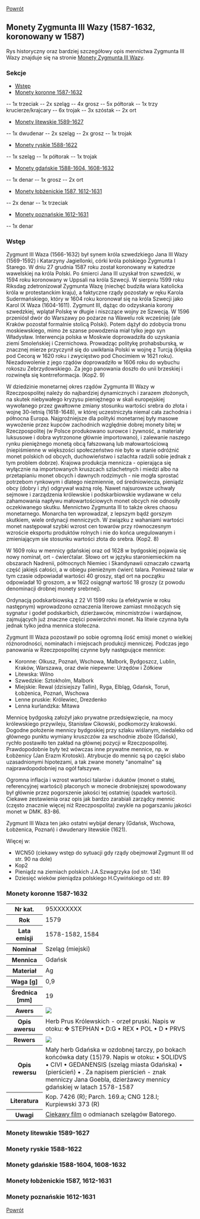 [Powrót](../)


## Monety Zygmunta III Wazy (1587-1632, koronowany w 1587)

Rys historyczny oraz bardziej szczegółowy opis mennictwa Zygmunta III Wazy znajduje się na stronie [Monety Zygmunta III Wazy](https://pl.wikipedia.org/wiki/Monety_Zygmunta_III_Wazy).

### Sekcje
- [Wstęp](#m1)
- [Monety koronne 1587-1632](#m2)

-- 1x trzeciak
-- 2x szeląg
-- 4x grosz
-- 5x półtorak
-- 1x trzy krucierze/krajcary
-- 6x trojak
-- 3x szóstak
-- 2x ort

- [Monety litewskie 1589-1627](#m3)

-- 1x dwudenar
-- 2x szeląg
-- 2x grosz
-- 1x trojak

- [Monety ryskie 1588-1622](#m4)

-- 1x szeląg
-- 1x półtorak
-- 1x trojak

- [Monety gdańskie 1588-1604, 1608-1632](#m5)

-- 1x denar
-- 1x grosz
-- 2x ort

- [Monety łobżenickie 1587, 1612-1631](#m6)

-- 2x denar
-- 1x trzeciak

- [Monety poznańskie 1612-1631](#m7)

-- 1x denar


<a id='m1'></a>
### Wstęp
Zygmunt III Waza (1566-1632) był synem króla szwedzkiego Jana III Wazy (1569-1592) i Katarzyny Jagiellonki, córki króla polskiego Zygmunta I Starego. W dniu 27 grudnia 1587 roku został koronowany w katedrze wawelskiej na króla Polski. Po śmierci Jana III uzyskał tron szwedzki, w 1594 roku koronowany w Uppsali na króla Szwecji. W sierpniu 1599 roku Riksdag zdetronizował Zygmunta Wazę (niechęć budziła wiara katolicka króla w protestanckim kraju), a faktyczne rządy pozostały w ręku Karola Sudermańskiego, który w 1604 roku koronował się na króla Szwecji jako Karol IX Waza (1604-1611). Zygmunt III, dążąc do odzyskania korony szwedzkiej, wplątał Polskę w długie i niszczące wojny ze Szwecją. W 1596 przeniósł dwór do Warszawy po pożarze na Wawelu rok wcześniej (ale Kraków pozostał formalnie stolicą Polski). Potem dążył do zdobycia tronu moskiewskiego, mimo że szanse powodzenia miał tylko jego syn Władysław. Interwencja polska w Moskwie doprowadziła do uzyskania ziemi Smoleńskiej i Czernichowa. Prowadząc politykę prohabsburską, w znacznej mierze przyczynił się do uwikłania Polski w wojnę z Turcją (klęska pod Cecorą w 1620 roku i zwycięstwo pod Chocimiem w 1621 roku). Niezadowolenie z jego rządów doprowadziło w 1606 roku do wybuchu rokoszu Zebrzydowskiego. Za jego panowania doszło do unii brzeskiej i rozwinęła się kontrreformacja. (Kop2. 9)

W dziedzinie monetarnej okres rządów Zygmunta III Wazy w Rzeczpospolitej należy do najbardziej dynamicznych i zarazem złożonych, na skutek niebywałego kryzysu pieniężnego w skali europejskiej wywołanego przez gwałtowne zmiany stosunku wartości srebra do złota i wojnę 30-letnią (1618-1648), w której uczestniczyła niemal cała zachodnia i północna Europa. Najgroźniejsze dla polityki monetarnej były masowe wywożenie przez kupców zachodnich względnie dobrej monety bitej w Rzeczpospolitej (w Polsce produkowano surowce i żywność, a materiały luksusowe i dobra wytrzonone głównie importowano), i zalewanie naszego rynku pieniężnego monetą obcą fałszowaną lub małowartościową (niepiśmienne w większości społeczeństwo nie było w stanie odróżnić monet polskich od obcych, duchowieństwo i szlachta radzili sobie jednak z tym problem dobrze). Krajowa produkcja mennicza - opierająca się wyłącznie na importowanych kruszcach szlachetnych i miedzi albo na przetapianiu monet obcych i dawnych rodzimych - nie mogła sprostać potrzebom rynkowym i dlatego niezmiennie, od średniowiecza, pieniądz obcy (dobry i zły) odgrywał ważną rolę. Nawet najsurowsze uchwały sejmowe i zarządzenia królewskie i podskarbiowskie wydawane w celu zahamowania napływu małowartościowych monet obcych nie odnosiły oczekiwanego skutku. Mennictwo Zygmunta III to także okres chaosu monetarnego. Monarcha ten wprowadzał, z lepszym bądź gorszym skutkiem, wiele ordynacji menniczych. W związku z wahaniami wartości monet następował szybki wzrost cen towarów przy równoczesnym wzroście eksportu produktów rolnych i nie do końca uregulowanym i zmieniającym sie stosunku wartości złota do srebra. (Kop2. 8)

W 1609 roku w mennicy gdańskiej oraz od 1628 w bydgoskiej pojawia się nowy nominał, ort - ćwierćtalar. Słowo ort w języku staroniemieckim na obszarach Nadrenii, północnych Niemiec i Skandynawii oznaczało czwartą część jakiejś całości, a w obiegu pienieżnym ćwierć talara. Ponieważ talar w tym czasie odpowiadał wartości 40 groszy, stąd ort na początku odpowiadał 10 groszom, a w 1622 osiągnął wartość 18 groszy (z powodu denominacji drobnej monety srebrnej).

Ordynacją podskarbiowską z 22 VI 1599 roku (a efektywnie w roku następnym) wprowadzono oznaczenia literowe zamiast mnożących się sygnatur i godeł podskarbich, dzierżawców, mincmistrzów i wardajnow, zajmujących już znaczne części powierzchni monet. Na litwie czynna była jednak tylko jedna mennica stołeczna.

Zygmunt III Waza pozostawił po sobie ogromną ilość emisji monet o wielkiej różnorodności, nominałach i miejscach produkcji menniczej. Podczas jego panowania w Rzeczpospolitej czynne były następujące mennice:
- Koronne: Olkusz, Poznań, Wschowa, Malbork, Bydgoszcz, Lublin, Kraków, Warszawa, oraz dwie niepewne: Urzędów i Żółkiew
- Litewska: Wilno
- Szwedzkie: Sztokholm, Malbork
- Miejskie: Rewal (dzisiejszy Tallin), Ryga, Elbląg, Gdańsk, Toruń, Łobżenica, Poznań, Wschowa
- Lenne pruskie: Królewiec, Drezdenko
- Lenna kurlandzka: Mitawa

Mennicę bydgoską założył jako prywatne przedsięwzięcie, na mocy królewskiego przywileju, Stanisław Cikowski, podkomorzy krakowski. Dogodne położenie mennicy bydgoskiej przy szlaku wiślanym, niedaleko od głównego punktu wymiany kruszczów za wschodnie zboże (Gdańsk), rychło postawiło ten zakład na głównej pozycji w Rzeczpospolitej. Prawdopodobnie były też wówczas inne prywatne mennice, np. w Łobżenicy (Jan Erazm Krotoski). Atrybucje do mennic są po części słabo uzasadnionymi hipotezami, a tak zwane monety "anomalne" są najprawdopodobniej na ogół fałszywe.

Ogromna inflacja i wzrost wartości talarów i dukatów (monet o stałej, referencyjnej wartości) płaconych w monecie drobniejszej spowodowany był głównie przez pogorszenie jakości tej ostatniej (spadek wartości). Ciekawe zestawienia oraz opis jak bardzo zarabiali zarządcy mennic (często znacznie więcej niż Rzeczpospolita) zwykle na pogarszaniu jakości monet w DMK. 83-86.

Zygmunt III Waza ten jako ostatni wybijał denary (Gdańsk, Wschowa, Łobżenica, Poznań) i dwudenary litewskie (1621).

Więcej w:
- WCN50 (ciekawy wstęp do sytuacji gdy rządy obejmował Zygmunt III od str. 90 na dole)
- Kop2
- Pieniądz na ziemiach polskich J.A.Szwagrzyka (od str. 134)
- Dziesięć wieków pieniądza polskiego H.Cywińskiego od str. 89


<a id='m2'></a>
### Monety koronne 1587-1632

<table class="center">
  <tr>
    <th>Nr kat.</th>
    <td>95XXXXXXX</td>
  </tr>
  <tr>
    <th>Rok</th>
    <td>1579</td>
  </tr>
  <tr>
    <th>Lata emisji</th>
    <td>1578-1582, 1584</td>
  </tr>
  <tr>
    <th>Nominał</th>
    <td>Szeląg (miejski)</td>
  </tr>
  <tr>
    <th>Mennica</th>
    <td>Gdańsk</td>
  </tr>
  <tr>
    <th>Materiał</th>
    <td>Ag</td>
  </tr>
  <tr>
    <th>Waga [g]</th>
    <td>0,9</td>
  </tr>
  <tr>
    <th>Średnica [mm]</th>
    <td>19</td>
  </tr>
  <tr>
    <th>Awers</th>
    <td><img src="images/0095 - 1579 - szelag gdansk - Stefan Batory - awers.jpg"/></td>
  </tr>
  <tr>
    <th>Opis awersu</th>
    <td>Herb Prus Królewskich - orzeł pruski. Napis w otoku: ✥ STEPHAN • D:G • REX • POL • D • PRVS</td>
  </tr>
  <tr>
    <th>Rewers</th>
    <td><img src="images/0095 - 1579 - szelag gdansk - Stefan Batory - rewers.jpg"/></td>
  </tr>
  <tr>
    <th>Opis rewersu</th>
    <td>Mały herb Gdańska w ozdobnej tarczy, po bokach końcówka daty (15)79. Napis w otoku: • SOLIDVS • CIVI • GEDANENSIS (szeląg miasta Gdańska) • (pierścień) • . Za napisem pierścień - znak menniczy Jana Goebla, dzierżawcy mennicy gdańskiej w latach 1578-1587</td>
  </tr>
  <tr>
    <th>Literatura</th>
    <td>Kop. 7426 (R); Parch. 169.a; CNG 128.I; Kurpiewski 373 (R)</td>
  </tr>
  <tr>
    <th>Uwagi</th>
    <td><a href="https://www.youtube.com/watch?v=Z99C2nb978Q">Ciekawy film</a> o odmianach szelągów Batorego.</td>
  </tr>
</table>



<a id='m3'></a>
### Monety litewskie 1589-1627

<a id='m4'></a>
### Monety ryskie 1588-1622

<a id='m5'></a>
### Monety gdańskie 1588-1604, 1608-1632

<a id='m6'></a>
### Monety łobżenickie 1587, 1612-1631

<a id='m7'></a>
### Monety poznańskie 1612-1631




[Powrót](../)